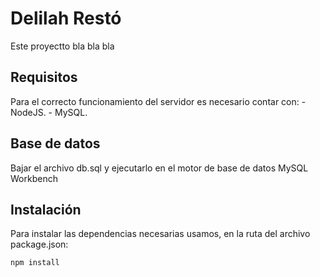 # Delilah Restó 

Este proyectto  bla bla bla

## Requisitos

Para el correcto funcionamiento del servidor es necesario contar con:
        - NodeJS.
        - MySQL.

## Base de datos 

Bajar el archivo db.sql y ejecutarlo en el motor de base de datos MySQL Workbench        

## Instalación

Para instalar las dependencias necesarias usamos, en la ruta del archivo package.json:

```
npm install
```
       



